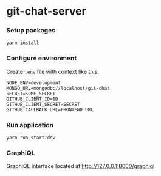 # git-chat-server

### Setup packages
`yarn install`

### Configure environment
Create `.env` file with context like this:

```
NODE_ENV=development
MONGO_URL=mongodb://localhost/git-chat
SECRET=SOME_SECRET
GITHUB_CLIENT_ID=ID
GITHUB_CLIENT_SECRET=SECRET
GITHUB_CALLBACK_URL=FRONTEND_URL

```

### Run application

`yarn run start:dev`

### GraphiQL 
GraphiQL interface located at http://127.0.0.1:8000/graphiql
